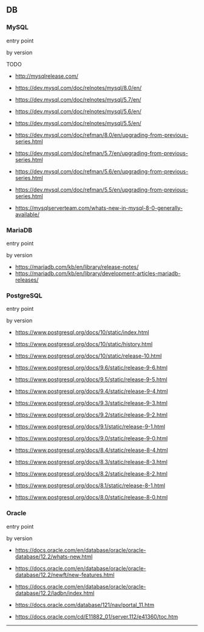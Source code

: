 <!-- toc -->

## DB

### MySQL
entry point

by version

TODO

 - http://mysqlrelease.com/

 - https://dev.mysql.com/doc/relnotes/mysql/8.0/en/

 - https://dev.mysql.com/doc/relnotes/mysql/5.7/en/
 - https://dev.mysql.com/doc/relnotes/mysql/5.6/en/
 - https://dev.mysql.com/doc/relnotes/mysql/5.5/en/


 - https://dev.mysql.com/doc/refman/8.0/en/upgrading-from-previous-series.html

 - https://dev.mysql.com/doc/refman/5.7/en/upgrading-from-previous-series.html
 - https://dev.mysql.com/doc/refman/5.6/en/upgrading-from-previous-series.html
 - https://dev.mysql.com/doc/refman/5.5/en/upgrading-from-previous-series.html

 - https://mysqlserverteam.com/whats-new-in-mysql-8-0-generally-available/

### MariaDB
entry point

by version


 - https://mariadb.com/kb/en/library/release-notes/
 - https://mariadb.com/kb/en/library/development-articles-mariadb-releases/


### PostgreSQL
entry point

by version


 - https://www.postgresql.org/docs/10/static/index.html
 - https://www.postgresql.org/docs/10/static/history.html


 - https://www.postgresql.org/docs/10/static/release-10.html


 - https://www.postgresql.org/docs/9.6/static/release-9-6.html
 - https://www.postgresql.org/docs/9.5/static/release-9-5.html
 - https://www.postgresql.org/docs/9.4/static/release-9-4.html
 - https://www.postgresql.org/docs/9.3/static/release-9-3.html
 - https://www.postgresql.org/docs/9.2/static/release-9-2.html
 - https://www.postgresql.org/docs/9.1/static/release-9-1.html
 - https://www.postgresql.org/docs/9.0/static/release-9-0.html

 - https://www.postgresql.org/docs/8.4/static/release-8-4.html
 - https://www.postgresql.org/docs/8.3/static/release-8-3.html
 - https://www.postgresql.org/docs/8.2/static/release-8-2.html
 - https://www.postgresql.org/docs/8.1/static/release-8-1.html
 - https://www.postgresql.org/docs/8.0/static/release-8-0.html

### Oracle
entry point

by version


 - https://docs.oracle.com/en/database/oracle/oracle-database/12.2/whats-new.html
 - https://docs.oracle.com/en/database/oracle/oracle-database/12.2/newft/new-features.html
 - https://docs.oracle.com/en/database/oracle/oracle-database/12.2/ladbn/index.html

 - https://docs.oracle.com/database/121/nav/portal_11.htm
 - https://docs.oracle.com/cd/E11882_01/server.112/e41360/toc.htm


 ----
